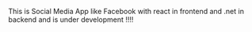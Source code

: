 This is Social Media App like Facebook with react in frontend and .net in backend and is under development !!!!
